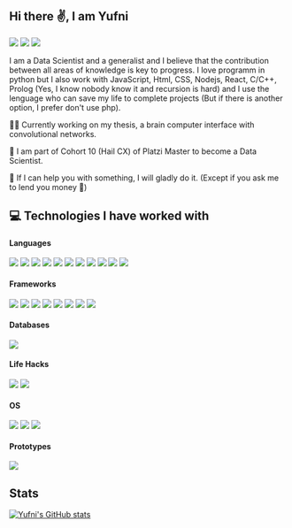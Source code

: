 ## Hi there ✌️, I am Yufni
[<img src="https://img.shields.io/badge/LinkedIn-0077B5?style=for-the-badge&logo=linkedin&logoColor=white" />](https://www.linkedin.com/in/yufnicastro/)
[<img src="https://img.shields.io/badge/Gmail-D14836?style=for-the-badge&logo=gmail&logoColor=white" />](mailto:yufni.castro@gmail.com)
[<img src= "https://img.shields.io/badge/website-000000?style=for-the-badge&logo=About.me&logoColor=white" />](https://www.yufni.com/)

I am a Data Scientist and a generalist and I believe that the contribution between all areas of knowledge is key to progress. I love programm in python but I also work with JavaScript, Html, CSS, Nodejs, React, C/C++, Prolog (Yes, I know nobody know it and recursion is hard) and I use the lenguage who can save my life to complete projects (But if there is another option, I prefer don't use php).

👨‍💻 Currently working on my thesis, a brain computer interface with convolutional networks.

🌱 I am part of Cohort 10 (Hail CX) of Platzi Master to become a Data Scientist.

💬 If I can help you with something, I will gladly do it. (Except if you ask me to lend you money 💸)

## 💻 Technologies I have worked with

#### Languages
<img src= "https://img.shields.io/badge/Python-FFD43B?style=for-the-badge&logo=python&logoColor=blue" /> <img src= "https://img.shields.io/badge/JavaScript-323330?style=for-the-badge&logo=javascript&logoColor=F7DF1E" /> <img src= "https://img.shields.io/badge/C-00599C?style=for-the-badge&logo=c&logoColor=white" /> <img src= "https://img.shields.io/badge/C%2B%2B-00599C?style=for-the-badge&logo=c%2B%2B&logoColor=white" /> <img src= "https://img.shields.io/badge/HTML5-E34F26?style=for-the-badge&logo=html5&logoColor=white" /> <img src= "https://img.shields.io/badge/CSS3-1572B6?style=for-the-badge&logo=css3&logoColor=white" /> <img src= "https://img.shields.io/badge/TensorFlow-FF6F00?style=for-the-badge&logo=TensorFlow&logoColor=white" /> <img src= "https://img.shields.io/badge/LaTeX-47A141?style=for-the-badge&logo=LaTeX&logoColor=white" /> <img src="https://img.shields.io/badge/Keras-D00000?style=for-the-badge&logo=Keras&logoColor=white" /> <img src="https://img.shields.io/badge/Numpy-777BB4?style=for-the-badge&logo=numpy&logoColor=white" /> <img src= "https://img.shields.io/badge/Pandas-2C2D72?style=for-the-badge&logo=pandas&logoColor=white" />

#### Frameworks
<img src= "https://img.shields.io/badge/firebase-ffca28?style=for-the-badge&logo=firebase&logoColor=black" /> <img src= "https://img.shields.io/badge/conda-342B029.svg?&style=for-the-badge&logo=anaconda&logoColor=white" /> <img src= "https://img.shields.io/badge/d3.js-F9A03C?style=for-the-badge&logo=d3.js&logoColor=white" /> <img src= "https://img.shields.io/badge/Express.js-000000?style=for-the-badge&logo=express&logoColor=white" /> <img src= "https://img.shields.io/badge/Jupyter-F37626.svg?&style=for-the-badge&logo=Jupyter&logoColor=white" /> <img src= "https://img.shields.io/badge/Node.js-339933?style=for-the-badge&logo=nodedotjs&logoColor=white" /> <img src= "https://img.shields.io/badge/npm-CB3837?style=for-the-badge&logo=npm&logoColor=white" /> <img src= "https://img.shields.io/badge/React-20232A?style=for-the-badge&logo=react&logoColor=61DAFB" />

#### Databases
<img src= "https://img.shields.io/badge/MySQL-005C84?style=for-the-badge&logo=mysql&logoColor=white" />

#### Life Hacks
<img src= "https://img.shields.io/badge/Google%20Sheets-34A853?style=for-the-badge&logo=google-sheets&logoColor=white" /> <img src= "https://img.shields.io/badge/Notion-000000?style=for-the-badge&logo=notion&logoColor=white" />

#### OS
<img src= "https://img.shields.io/badge/Linux-FCC624?style=for-the-badge&logo=linux&logoColor=black" /> <img src= "https://img.shields.io/badge/Ubuntu-E95420?style=for-the-badge&logo=ubuntu&logoColor=white" /> <img src= "https://img.shields.io/badge/Windows-0078D6?style=for-the-badge&logo=windows&logoColor=white" />

#### Prototypes
<img src= "https://img.shields.io/badge/Arduino-00979D?style=for-the-badge&logo=Arduino&logoColor=white" />

## Stats
[![Yufni's GitHub stats](https://github-readme-stats.vercel.app/api?username=YufniCastro)](https://github.com/YufniCastro/github-readme-stats)
<!--
**YufniCastro/YufniCastro** is a ✨ _special_ ✨ repository because its `README.md` (this file) appears on your GitHub profile.
[<img src= "here" />]

Here are some ideas to get you started:

- 🔭 I’m currently working on ...
- 🌱 I’m currently learning ...
- 👯 I’m looking to collaborate on ...
- 🤔 I’m looking for help with ...
- 💬 Ask me about ...
- 📫 How to reach me: ...
- 😄 Pronouns: ...
- ⚡ Fun fact: ...
-->
